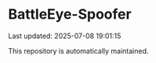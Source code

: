 # BattleEye-Spoofer

Last updated: 2025-07-08 19:01:15

This repository is automatically maintained.
